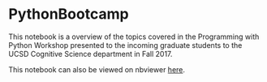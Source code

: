 # PythonBootcamp

This notebook is a overview of the topics covered in the Programming with Python Workshop presented to the incoming graduate students to the UCSD Cognitive Science department in Fall 2017. 

This notebook can also be viewed on nbviewer [here](https://nbviewer.jupyter.org/github/TomDonoghue/PythonBootcamp/blob/master/ProgrammingWithPython.ipynb?flush_cache=true). 
